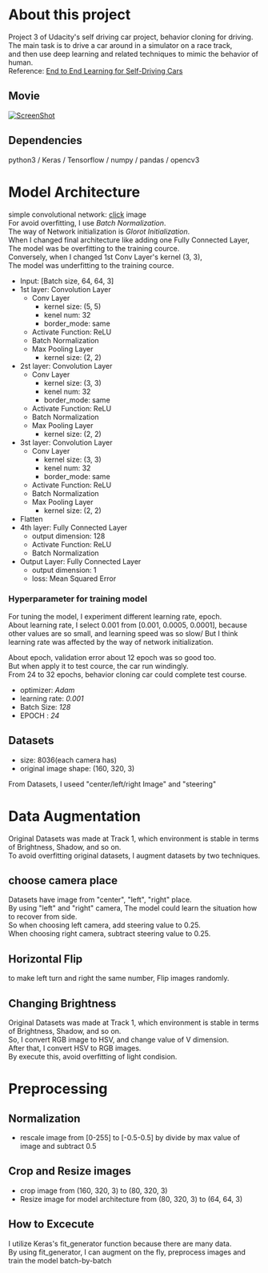 # About this project
Project 3 of Udacity's self driving car project, behavior cloning for driving.  
The main task is to drive a car around in a simulator on a race track,  
and then use deep learning and related techniques to mimic the behavior of human.  
Reference: [End to End Learning for Self-Driving Cars](http://images.nvidia.com/content/tegra/automotive/images/2016/solutions/pdf/end-to-end-dl-using-px.pdf)  

## Movie
[![ScreenShot](http://img.youtube.com/vi/qPCW-x0oUvI/0.jpg)](https://youtu.be/qPCW-x0oUvI)

## Dependencies
python3 / Keras / Tensorflow / numpy / pandas / opencv3

# Model Architecture
simple convolutional network: [click](https://github.com/yukitsuji/behaivior_cloning/blob/master/model.png) image  
For avoid overfitting, I use *Batch Normalization*.  
The way of Network initialization is *Glorot Initialization*.  
When I changed final architecture like adding one Fully Connected Layer,  
The model was be overfitting to the training cource.  
Conversely, when I changed 1st Conv Layer's kernel (3, 3),  
The model was underfitting to the training cource.  

- Input: [Batch size, 64, 64, 3]
- 1st layer: Convolution Layer  
  - Conv Layer
    - kernel size: (5, 5)
    - kenel num: 32
    - border_mode: same
  - Activate Function: ReLU
  - Batch Normalization
  - Max Pooling Layer
    - kernel size: (2, 2)
- 2st layer: Convolution Layer
  - Conv Layer
    - kernel size: (3, 3)
    - kenel num: 32
    - border_mode: same
  - Activate Function: ReLU
  - Batch Normalization
  - Max Pooling Layer
    - kernel size: (2, 2)
- 3st layer: Convolution Layer
  - Conv Layer
    - kernel size: (3, 3)
    - kenel num: 32
    - border_mode: same
  - Activate Function: ReLU
  - Batch Normalization
  - Max Pooling Layer
    - kernel size: (2, 2)
- Flatten
- 4th layer: Fully Connected Layer
  - output dimension: 128
  - Activate Function: ReLU
  - Batch Normalization
- Output Layer: Fully Connected Layer
  - output dimension: 1
  - loss: Mean Squared Error

### Hyperparameter for training model
For tuning the model, I experiment different learning rate, epoch.  
About learning rate, I select 0.001 from [0.001, 0.0005, 0.0001], because other values are so small, and learning speed was so slow/ But I think learning rate was affected by the way of network initialization.

About epoch, validation error about 12 epoch was so good too.  
But when apply it to test cource, the car run windingly.  
From 24 to 32 epochs, behavior cloning car could complete test course.  
- optimizer: *Adam*
- learning rate: *0.001*
- Batch Size: *128*
- EPOCH : *24*

## Datasets
- size: 8036(each camera has)  
- original image shape: (160, 320, 3)

From Datasets, I useed "center/left/right Image" and "steering"  

# Data Augmentation
Original Datasets was made at Track 1, which environment is stable in terms of Brightness, Shadow, and so on.  
To avoid overfitting original datasets, I augment datasets by two techniques.  

## choose camera place
Datasets have image from "center", "left", "right" place.  
By using "left" and "right" camera, The model could learn the situation how to recover from side.  
So when choosing left camera, add steering value to 0.25.  
When choosing right camera, subtract steering value to 0.25.  

## Horizontal Flip
to make left turn and right the same number, Flip images randomly.  

## Changing Brightness
Original Datasets was made at Track 1, which environment is stable in terms of Brightness, Shadow, and so on.  
So, I convert RGB image to HSV, and change value of V dimension.  
After that, I convert HSV to RGB images.    
By execute this, avoid overfitting of light condision.  

# Preprocessing
## Normalization
- rescale image from [0-255] to [-0.5-0.5] by divide by max value of image and subtract 0.5

## Crop and Resize images
- crop image from (160, 320, 3) to (80, 320, 3)
- Resize image for model architecture
from (80, 320, 3) to (64, 64, 3)  

## How to Excecute
I utilize Keras's fit_generator function because there are many data.  
By using fit_generator, I can augment on the fly, preprocess images and train the model batch-by-batch  
